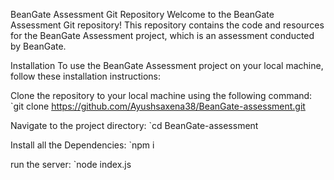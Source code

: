 BeanGate Assessment Git Repository
Welcome to the BeanGate Assessment Git repository! This repository contains the code and resources for the BeanGate Assessment project, which is an assessment conducted by BeanGate.

Installation
To use the BeanGate Assessment project on your local machine, follow these installation instructions:

Clone the repository to your local machine using the following command:
`git clone https://github.com/Ayushsaxena38/BeanGate-assessment.git

Navigate to the project directory:
`cd BeanGate-assessment

Install all the Dependencies:
`npm i

run the server:
`node index.js
